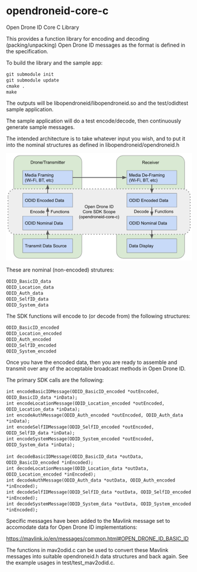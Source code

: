 # opendroneid-core-c
Open Drone ID Core C Library

This provides a function library for encoding and decoding (packing/unpacking) Open Drone ID messages as the format is defined in the specification.

To build the library and the sample app:
```
git submodule init
git submodule update
cmake .
make
```

The outputs will be libopendroneid/libopendroneid.so and the test/odidtest sample application.

The sample application will do a test encode/decode, then continuously generate sample messages.

The intended architecture is to take whatever input you wish, and to put it into the nominal structures as defined in libopendroneid/opendroneid.h 

![alt text](img/core-arch.png "Core SDK Scope")

These are nominal (non-encoded) strutures:

```
ODID_BasicID_data
ODID_Location_data
ODID_Auth_data
ODID_SelfID_data
ODID_System_data
```

The SDK functions will encode to (or decode from) the following structures:

```
ODID_BasicID_encoded
ODID_Location_encoded
ODID_Auth_encoded
ODID_SelfID_encoded
ODID_System_encoded
```

Once you have the encoded data, then you are ready to assemble and transmit over any of the acceptable broadcast methods in Open Drone ID.

The primary SDK calls are the following:

```
int encodeBasicIDMessage(ODID_BasicID_encoded *outEncoded, ODID_BasicID_data *inData);
int encodeLocationMessage(ODID_Location_encoded *outEncoded, ODID_Location_data *inData);
int encodeAuthMessage(ODID_Auth_encoded *outEncoded, ODID_Auth_data *inData);
int encodeSelfIDMessage(ODID_SelfID_encoded *outEncoded, ODID_SelfID_data *inData);
int encodeSystemMessage(ODID_System_encoded *outEncoded, ODID_System_data *inData);

int decodeBasicIDMessage(ODID_BasicID_data *outData, ODID_BasicID_encoded *inEncoded);
int decodeLocationMessage(ODID_Location_data *outData, ODID_Location_encoded *inEncoded);
int decodeAuthMessage(ODID_Auth_data *outData, ODID_Auth_encoded *inEncoded);
int decodeSelfIDMessage(ODID_SelfID_data *outData, ODID_SelfID_encoded *inEncoded);
int decodeSystemMessage(ODID_System_data *outData, ODID_System_encoded *inEncoded);
```

Specific messages have been added to the Mavlink message set to accomodate data for Open Drone ID implementations:

https://mavlink.io/en/messages/common.html#OPEN_DRONE_ID_BASIC_ID

The functions in mav2odid.c can be used to convert these Mavlink messages into suitable opendroneid.h data structures and back again. See the example usages in test/test_mav2odid.c.
